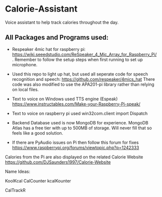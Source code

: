 # Calorie-Assistant
Voice assistant to help track calories throughout the day.


## All Packages and Programs used:


- Respeaker 4mic hat for raspberry pi: https://wiki.seeedstudio.com/ReSpeaker_4_Mic_Array_for_Raspberry_Pi/ .
  Remember to follow the setup steps when first running to set up microphone.
  
- Used this repo to light up hat, but used all seperate code for speech recognition and speech:
  https://github.com/respeaker/4mics_hat
  There code was also modified to use the APA201-pi library rather than relying on local files.

- Text to voice on Windows used TTS engine (Espeak)
   https://www.instructables.com/Make-your-Raspberry-Pi-speak/

- Text to voice on raspberry pi used win32com.client import Dispatch

- Backend Database used is now MongoDB for experience. MongoDB Atlas has a free tier with up to 500MB of storage. Will never fill that so feels like a good solution.

- If there are PyAudio issues on Pi then follow this forum for fixes https://www.raspberrypi.org/forums/viewtopic.php?p=1242333 

Calories from the Pi are also displayed on the related Calorie Website https://github.com/DJSaunders1997/Calorie-Website

Name Ideas:

KoolKcal
CalCounter
kcalKounter

CalTrackR
